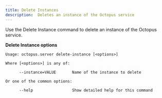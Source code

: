 ```yaml
---
title: Delete Instances
description:  Deletes an instance of the Octopus service
---
```


Use the Delete Instance command to delete an instance of the Octopus service.

**Delete Instance options**

```text
Usage: octopus.server delete-instance [<options>]

Where [<options>] is any of:

      --instance=VALUE       Name of the instance to delete

Or one of the common options:

      --help                 Show detailed help for this command
```

